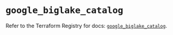 # `google_biglake_catalog`

Refer to the Terraform Registry for docs: [`google_biglake_catalog`](https://registry.terraform.io/providers/hashicorp/google/6.10.0/docs/resources/biglake_catalog).
